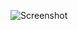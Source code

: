 ![Screenshot](https://raw.githubusercontent.com/Cryakl/Ultimate-RAT-Collection/refs/heads/main/Bersek/Bersek%201.1/Screenshot.png)
